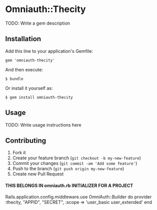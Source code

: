 # Omniauth::Thecity

TODO: Write a gem description

## Installation

Add this line to your application's Gemfile:

    gem 'omniauth-thecity'

And then execute:

    $ bundle

Or install it yourself as:

    $ gem install omniauth-thecity

## Usage

TODO: Write usage instructions here

## Contributing

1. Fork it
2. Create your feature branch (`git checkout -b my-new-feature`)
3. Commit your changes (`git commit -am 'Add some feature'`)
4. Push to the branch (`git push origin my-new-feature`)
5. Create new Pull Request



#### THIS BELONGS IN omniauth.rb INITIALIZER FOR A PROJECT ####
Rails.application.config.middleware.use OmniAuth::Builder do
  provider :thecity, "APPID", "SECRET", :scope => 'user_basic user_extended'
end

